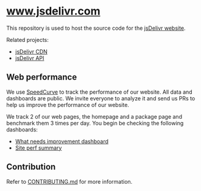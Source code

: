 # www.jsdelivr.com

This repository is used to host the source code for the [jsDelivr website](https://www.jsdelivr.com).

Related projects:
 - [jsDelivr CDN](https://github.com/jsdelivr/jsdelivr)
 - [jsDelivr API](https://github.com/jsdelivr/data.jsdelivr.com)

## Web performance

We use [SpeedCurve](https://www.speedcurve.com/) to track the performance of our website. All data and dashboards are public.
We invite everyone to analyze it and send us PRs to help us improve the performance of our website.

We track 2 of our web pages, the homepage and a package page and benchmark them 3 times per day. You begin be checking the following dashboards:
- [What needs improvement dashboard](https://app.speedcurve.com/jsdelivr/improve/?cs=md&r=us-west-1&s=731471&share=l70t06wl9d84acvkggm99yopzfdxg3)
- [Site perf summary](https://app.speedcurve.com/jsdelivr/site/?b=chrome&cs=md&d=30&dc=2&de=1&ds=1&r=us-west-1&s=731471&u=3867360)

## Contribution

Refer to [CONTRIBUTING.md](CONTRIBUTING.md) for more information.
